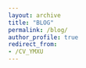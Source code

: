 ```yaml
---
layout: archive
title: "BLOG"
permalink: /blog/
author_profile: true
redirect_from:
- /CV_YMXU
---
```

